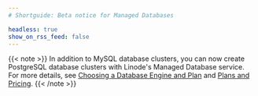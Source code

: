 ```yaml
---
# Shortguide: Beta notice for Managed Databases

headless: true
show_on_rss_feed: false
---
```


{{< note >}}
In addition to MySQL database clusters, you can now create PostgreSQL database clusters with Linode's Managed Database service. For more details, see [Choosing a Database Engine and Plan](/docs/products/databases/managed-databases/guides/database-engines/) and [Plans and Pricing](/docs/products/databases/managed-databases/#plans-and-pricing).
{{< /note >}}
